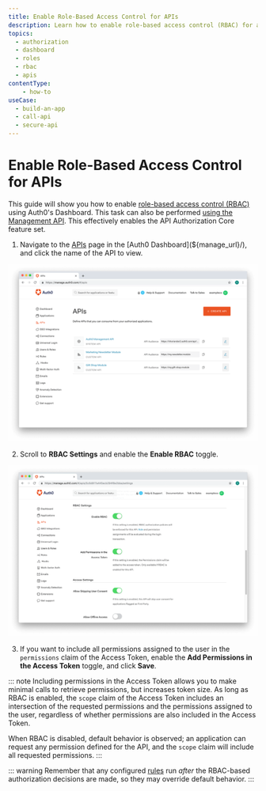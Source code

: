 ```yaml
---
title: Enable Role-Based Access Control for APIs
description: Learn how to enable role-based access control (RBAC) for an API using the Auth0 Management Dashboard. For use with Auth0's API Authorization Core feature set.
topics:
  - authorization
  - dashboard
  - roles
  - rbac
  - apis
contentType: 
    - how-to
useCase:
  - build-an-app
  - call-api
  - secure-api
---
```

# Enable Role-Based Access Control for APIs

This guide will show you how to enable [role-based access control (RBAC)](/authorization/concepts/rbac) using Auth0's Dashboard. This task can also be performed [using the Management API](/api/management/guides/apis/enable-rbac). This effectively enables the API Authorization Core feature set.

1. Navigate to the [APIs](${manage_url}/#/apis) page in the [Auth0 Dashboard](${manage_url}/), and click the name of the API to view.

![View APIs](/media/articles/authorization/api-list.png)

2. Scroll to **RBAC Settings** and enable the **Enable RBAC** toggle.

![View APIs](/media/articles/authorization/api-settings-rbac.png)

3. If you want to include all permissions assigned to the user in the `permissions` claim of the Access Token, enable the **Add Permissions in the Access Token** toggle, and click **Save**.

::: note
Including permissions in the Access Token allows you to make minimal calls to retrieve permissions, but increases token size. As long as RBAC is enabled, the `scope` claim of the Access Token includes an intersection of the requested permissions and the permissions assigned to the user, regardless of whether permissions are also included in the Access Token.

When RBAC is disabled, default behavior is observed; an application can request any permission defined for the API, and the `scope` claim will include all requested permissions.
:::

::: warning
Remember that any configured [rules](/authorization/concepts/authz-rules) run _after_ the RBAC-based authorization decisions are made, so they may override default behavior.
:::
